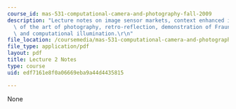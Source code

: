```yaml
---
course_id: mas-531-computational-camera-and-photography-fall-2009
description: "Lecture notes on image sensor markets, context enhanced imaging, evolution\
  \ of the art of photography, retro-reflection, demonstration of Fraunhofer diffraction,\
  \ and computational illumination.\r\n"
file_location: /coursemedia/mas-531-computational-camera-and-photography-fall-2009/edf7161e8f0a06669eba9a44d4435815_MITMAS_531F09_lec02_notes.pdf
file_type: application/pdf
layout: pdf
title: Lecture 2 Notes
type: course
uid: edf7161e8f0a06669eba9a44d4435815

---
```

None